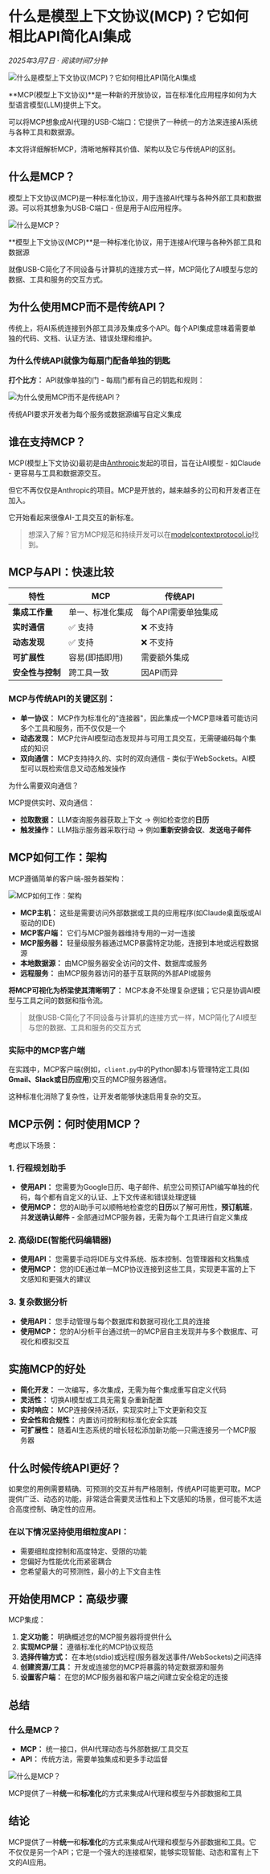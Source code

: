 # 什么是模型上下文协议(MCP)？它如何相比API简化AI集成

*2025年3月7日 · 阅读时间7分钟*

![什么是模型上下文协议(MCP)？它如何相比API简化AI集成](https://d1fiydes8a4qgo.cloudfront.net/blog/2025/march/mcp_guides/what_is_mcp/linkedin_card.png "什么是模型上下文协议(MCP)？它如何相比API简化AI集成")

**MCP(模型上下文协议)**是一种新的开放协议，旨在标准化应用程序如何为大型语言模型(LLM)提供上下文。

可以将MCP想象成AI代理的USB-C端口：它提供了一种统一的方法来连接AI系统与各种工具和数据源。

本文将详细解析MCP，清晰地解释其价值、架构以及它与传统API的区别。

## 什么是MCP？

模型上下文协议(MCP)是一种标准化协议，用于连接AI代理与各种外部工具和数据源。可以将其想象为USB-C端口 - 但是用于AI应用程序。

![什么是MCP？](/assets/images/mcp_overview-641a298352ff835488af36be3d8eee52.png "什么是MCP？")

**模型上下文协议(MCP)**是一种标准化协议，用于连接AI代理与各种外部工具和数据源

就像USB-C简化了不同设备与计算机的连接方式一样，MCP简化了AI模型与您的数据、工具和服务的交互方式。
## 为什么使用MCP而不是传统API？

传统上，将AI系统连接到外部工具涉及集成多个API。每个API集成意味着需要单独的代码、文档、认证方法、错误处理和维护。

### 为什么传统API就像为每扇门配备单独的钥匙

**打个比方：** API就像单独的门 - 每扇门都有自己的钥匙和规则：

![为什么使用MCP而不是传统API？](/assets/images/api_overview-0d9335920826e30bba0897997f599829.png "为什么使用MCP而不是传统API？")

传统API要求开发者为每个服务或数据源编写自定义集成

## 谁在支持MCP？

MCP(模型上下文协议)最初是由[Anthropic](https://www.anthropic.com/news/model-context-protocol)发起的项目，旨在让AI模型 - 如Claude - 更容易与工具和数据源交互。

但它不再仅仅是Anthropic的项目。MCP是开放的，越来越多的公司和开发者正在加入。

它开始看起来很像AI-工具交互的新标准。

> 想深入了解？官方MCP规范和持续开发可以在[modelcontextprotocol.io](https://modelcontextprotocol.io)找到。

## MCP与API：快速比较

| 特性 | MCP | 传统API |
| --- | --- | --- |
| **集成工作量** | 单一、标准化集成 | 每个API需要单独集成 |
| **实时通信** | ✅ 支持 | ❌ 不支持 |
| **动态发现** | ✅ 支持 | ❌ 不支持 |
| **可扩展性** | 容易(即插即用) | 需要额外集成 |
| **安全性与控制** | 跨工具一致 | 因API而异 |

### MCP与传统API的关键区别：

* **单一协议：** MCP作为标准化的"连接器"，因此集成一个MCP意味着可能访问多个工具和服务，而不仅仅是一个
* **动态发现：** MCP允许AI模型动态发现并与可用工具交互，无需硬编码每个集成的知识
* **双向通信：** MCP支持持久的、实时的双向通信 - 类似于WebSockets。AI模型可以既检索信息又动态触发操作

为什么需要双向通信？

MCP提供实时、双向通信：

* **拉取数据：** LLM查询服务器获取上下文 → 例如检查您的**日历**
* **触发操作：** LLM指示服务器采取行动 → 例如**重新安排会议**、**发送电子邮件**
## MCP如何工作：架构

MCP遵循简单的客户端-服务器架构：

![MCP如何工作：架构](/assets/images/mcp_overview-641a298352ff835488af36be3d8eee52.png "MCP如何工作：架构")

* **MCP主机：** 这些是需要访问外部数据或工具的应用程序(如Claude桌面版或AI驱动的IDE)
* **MCP客户端：** 它们与MCP服务器维持专用的一对一连接
* **MCP服务器：** 轻量级服务器通过MCP暴露特定功能，连接到本地或远程数据源
* **本地数据源：** 由MCP服务器安全访问的文件、数据库或服务
* **远程服务：** 由MCP服务器访问的基于互联网的外部API或服务

**将MCP可视化为桥梁使其清晰明了：** MCP本身不处理复杂逻辑；它只是协调AI模型与工具之间的数据和指令流。

> 就像USB-C简化了不同设备与计算机的连接方式一样，MCP简化了AI模型与您的数据、工具和服务的交互方式

### 实际中的MCP客户端

在实践中，MCP客户端(例如，`client.py`中的Python脚本)与管理特定工具(如**Gmail、Slack或日历应用**)交互的MCP服务器通信。

这种标准化消除了复杂性，让开发者能够快速启用复杂的交互。

## MCP示例：何时使用MCP？

考虑以下场景：

### 1. 行程规划助手

* **使用API：** 您需要为Google日历、电子邮件、航空公司预订API编写单独的代码，每个都有自定义的认证、上下文传递和错误处理逻辑
* **使用MCP：** 您的AI助手可以顺畅地检查您的**日历**以了解可用性，**预订航班**，并**发送确认邮件** - 全部通过MCP服务器，无需为每个工具进行自定义集成

### 2. 高级IDE(智能代码编辑器)

* **使用API：** 您需要手动将IDE与文件系统、版本控制、包管理器和文档集成
* **使用MCP：** 您的IDE通过单一MCP协议连接到这些工具，实现更丰富的上下文感知和更强大的建议

### 3. 复杂数据分析

* **使用API：** 您手动管理与每个数据库和数据可视化工具的连接
* **使用MCP：** 您的AI分析平台通过统一的MCP层自主发现并与多个数据库、可视化和模拟交互
## 实施MCP的好处

* **简化开发：** 一次编写，多次集成，无需为每个集成重写自定义代码
* **灵活性：** 切换AI模型或工具无需复杂重新配置
* **实时响应：** MCP连接保持活跃，实现实时上下文更新和交互
* **安全性和合规性：** 内置访问控制和标准化安全实践
* **可扩展性：** 随着AI生态系统的增长轻松添加新功能—只需连接另一个MCP服务器

## 什么时候传统API更好？

如果您的用例需要精确、可预测的交互并有严格限制，传统API可能更可取。MCP提供广泛、动态的功能，非常适合需要灵活性和上下文感知的场景，但可能不太适合高度控制、确定性的应用。

### 在以下情况坚持使用细粒度API：

* 需要细粒度控制和高度特定、受限的功能
* 您偏好为性能优化而紧密耦合
* 您希望最大的可预测性，最小的上下文自主性

## 开始使用MCP：高级步骤

MCP集成：

1. **定义功能：** 明确概述您的MCP服务器将提供什么
2. **实现MCP层：** 遵循标准化的MCP协议规范
3. **选择传输方式：** 在本地(stdio)或远程(服务器发送事件/WebSockets)之间选择
4. **创建资源/工具：** 开发或连接您的MCP将暴露的特定数据源和服务
5. **设置客户端：** 在您的MCP服务器和客户端之间建立安全稳定的连接

## 总结

### 什么是MCP？

* **MCP：** 统一接口，供AI代理动态与外部数据/工具交互
* **API：** 传统方法，需要单独集成和更多手动监督

![什么是MCP？](/assets/images/mcp_overview-641a298352ff835488af36be3d8eee52.png "什么是MCP？")

MCP提供了一种**统一**和**标准化**的方式来集成AI代理和模型与外部数据和工具

## 结论

MCP提供了一种**统一**和**标准化**的方式来集成AI代理和模型与外部数据和工具。它不仅仅是另一个API；它是一个强大的连接框架，能够实现智能、动态和富有上下文的AI应用。
